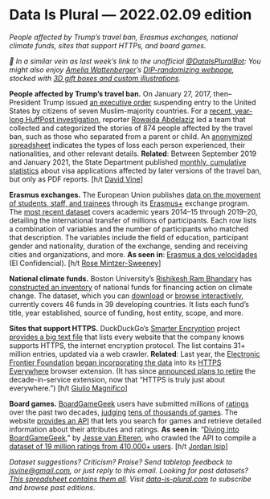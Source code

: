 Data Is Plural — 2022.02.09 edition
===================================

*People affected by Trump’s travel ban, Erasmus exchanges, national climate funds, sites that support HTTPs, and board games.*


*👋 In a similar vein as last week’s link to the unofficial [@DataIsPluralBot](https://twitter.com/DataispluralBot): You might also enjoy [Amelia Wattenberger](https://wattenberger.com/)’s [DIP-randomizing webpage](https://dataset-finder.netlify.app/random), stocked with [3D gift boxes and custom illustrations](https://twitter.com/Wattenberger/status/1425593128153751554).*


__People affected by Trump’s travel ban.__ On January 27, 2017, then–President Trump issued [an executive order](https://ballotpedia.org/Donald_Trump%27s_immigration_executive_order_issued_January_27,_2017) suspending entry to the United States by citizens of seven Muslim-majority countries. For a [recent, year-long HuffPost investigation](https://www.huffpost.com/entry/trump-travel-ban-muslims-changed-lives_n_61e86498e4b01f707dabbdcd), reporter [Rowaida Abdelaziz](https://twitter.com/Rowaida_Abdel) led a team that collected and categorized the stories of 874 people affected by the travel ban, such as those who separated from a parent or child. An [anonymized spreadsheet](https://docs.google.com/spreadsheets/d/11w02tTBHguxfQljb2--fN-c3kEaiSpHhnpW6CYkBgQY/edit#gid=135755090) indicates the types of loss each person experienced, their nationalities, and other relevant details. __Related__: Between September 2019 and January 2021, the State Department published [monthly, cumulative statistics](https://travel.state.gov/content/travel/en/us-visas/visa-information-resources/presidential-proclamation-archive/presidential-proclamation9645.html?wcmmode=disabled) about visa applications affected by later versions of the travel ban, but only as PDF reports. [h/t [David Vine](http://www.davidvine.net/)]


__Erasmus exchanges.__ The European Union publishes [data on the movement of students, staff, and trainees](https://data.europa.eu/data/datasets?locale=en&catalog=eac&query=erasmus&page=1&sort=issued%2Bdesc,%20relevance%2Bdesc,%20title.en%2Basc) through its [Erasmus+](https://en.wikipedia.org/wiki/Erasmus_Programme) exchange program. The [most recent dataset](https://data.europa.eu/data/datasets/erasmus-mobility-statistics-2014-2019-v2?locale=en) covers academic years 2014–15 through 2019–20, detailing the international transfer of millions of participants. Each row lists a combination of variables and the number of participants who matched that description. The variables include the field of education, participant gender and nationality, duration of the exchange, sending and receiving cities and organizations, and more. __As seen in__: [Erasmus a dos velocidades](https://www.elconfidencial.com/mundo/europa/2021-12-28/erasmus-dos-velocidades-programa-ue-desigualdad_3348913/) (El Confidencial). [h/t [Rose Mintzer-Sweeney](https://blog.datawrapper.de/data-vis-dispatch-january-4-2022/)]


__National climate funds.__ Boston University’s [Rishikesh Ram Bhandary](https://www.bu.edu/gdp/profile/rishikesh-ram-bhandary/) has [constructed an inventory](https://www.tandfonline.com/doi/full/10.1080/14693062.2022.2027223) of national funds for financing action on climate change. The dataset, which you can [download](https://figshare.com/articles/dataset/National_climate_funds_a_new_dataset_on_national_financing_vehicles_for_climate_change/18865640) or [browse interactively](https://www.bu.edu/gdp/national-climate-funds-tracker/), currently covers 46 funds in 39 developing countries. It lists each fund’s title, year established, source of funding, host entity, scope, and more.


__Sites that support HTTPS.__ DuckDuckGo’s [Smarter Encryption](https://spreadprivacy.com/duckduckgo-smarter-encryption/) project [provides a big text file](https://github.com/duckduckgo/smarter-encryption) that lists every website that the company knows supports HTTPS, the internet encryption protocol. The list contains 31+ million entries, updated via a web crawler. __Related__: Last year, the [Electronic Frontier Foundation](https://www.eff.org/about) [began incorporating the data](https://www.eff.org/deeplinks/2021/04/https-everywhere-now-uses-duckduckgos-smarter-encryption) into its [HTTPS Everywhere](https://www.eff.org/https-everywhere) browser extension. (It has since [announced plans to retire](https://www.eff.org/deeplinks/2021/09/https-actually-everywhere) the decade-in-service extension, now that “HTTPS is truly just about everywhere.”) [h/t [Giulio Magnifico](https://news.ycombinator.com/item?id=26821333)]


__Board games.__ [BoardGameGeek](https://boardgamegeek.com/) users have submitted millions of [ratings](https://boardgamegeek.com/wiki/page/ratings) over the past two decades, [judging](https://fivethirtyeight.com/features/designing-the-best-board-game-on-the-planet/) [tens of thousands of games](https://boardgamegeek.com/browse/boardgame/). The website [provides an API](https://boardgamegeek.com/wiki/page/BGG_XML_API2) that lets you search for games and retrieve detailed information about their attributes and ratings. __As seen in__: “[Diving into BoardGameGeek](https://jvanelteren.github.io/blog/2022/01/19/boardgames.html),” by [Jesse van Elteren](https://jvanelteren.github.io/blog/), who crawled the API to compile a [dataset of 19 million ratings from 410,000+ users](https://www.kaggle.com/jvanelteren/boardgamegeek-reviews). [h/t [Jordan Isip](https://news.ycombinator.com/item?id=30040739)]


*Dataset suggestions? Criticism? Praise? Send tabletop feedback to jsvine@gmail.com, or just reply to this email. Looking for past datasets? [This spreadsheet contains them all](https://docs.google.com/spreadsheets/d/1wZhPLMCHKJvwOkP4juclhjFgqIY8fQFMemwKL2c64vk/edit#gid=0). Visit [data-is-plural.com](https://www.data-is-plural.com) to subscribe and browse past editions.*
